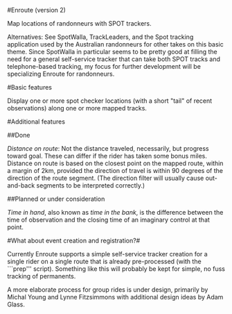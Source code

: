 #Enroute (version 2)

Map locations of randonneurs with SPOT trackers.

Alternatives:  See SpotWalla, TrackLeaders, and the Spot tracking application used by
the Australian randonneurs for other takes on this basic theme.  Since SpotWalla in particular seems to be pretty good at filling the need for a general self-service tracker that can take both SPOT tracks and telephone-based tracking, my focus for further development will be specializing Enroute for randonneurs.

#Basic features

Display one or more spot checker locations (with a short "tail" of recent observations) along one or more mapped tracks.

#Additional features

##Done

*Distance on route*: Not the distance traveled, necessarily, but progress toward goal.  These can differ if the rider has taken some bonus miles.   Distance on route is based on the closest point on the mapped route, within a margin of 2km, provided the direction of travel is within 90 degrees of the direction of the route segment.  (The direction filter will usually cause out-and-back segments to be interpreted correctly.)

##Planned or under consideration

*Time in hand*, also known as *time in the bank*, is the difference between the time of observation and the closing time of an imaginary control at that point.

#What about event creation and registration?#

Currently Enroute supports a simple self-service tracker creation for a single rider on a single route that is already pre-processed (with the ```prep''' script).  Something like this will probably be kept for simple, no fuss tracking of permanents.

A more elaborate process for group rides is under design, primarily by Michal Young and Lynne Fitzsimmons with additional design ideas by Adam Glass.
